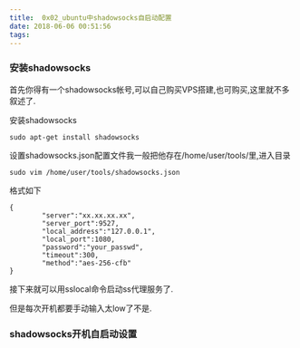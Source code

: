 ```yaml
---
title:  0x02_ubuntu中shadowsocks自启动配置
date: 2018-06-06 00:51:56
tags:
---
```


### 安装shadowsocks

首先你得有一个shadowsocks帐号,可以自己购买VPS搭建,也可购买,这里就不多叙述了.

安装shadowsocks

```
sudo apt-get install shadowsocks
```

设置shadowsocks.json配置文件我一般把他存在/home/user/tools/里,进入目录

```
sudo vim /home/user/tools/shadowsocks.json
```

格式如下

```
{
        "server":"xx.xx.xx.xx",
        "server_port":9527,
        "local_address":"127.0.0.1",
        "local_port":1080,
        "password":"your_passwd",
        "timeout":300,
        "method":"aes-256-cfb"
}
```
接下来就可以用sslocal命令启动ss代理服务了.

但是每次开机都要手动输入太low了不是.



### shadowsocks开机自启动设置

